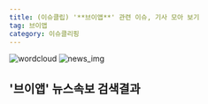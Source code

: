```yaml
---
title: (이슈클립) '**브이앱**' 관련 이슈, 기사 모아 보기
tag: 브이앱
category: 이슈클리핑
---
```

![wordcloud](https://s3.ap-northeast-2.amazonaws.com/lyrics101-wordcloud/2018-09-18-1537273521.png)
![news_img](https://user-images.githubusercontent.com/42597476/44507050-1206f400-a6e4-11e8-8d98-7ffbfebb353f.png)
## **'**브이앱**'** 뉴스속보 검색결과

